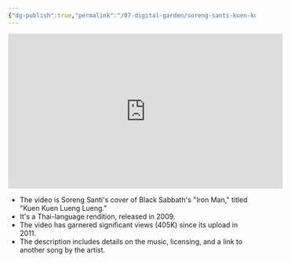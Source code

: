 ```yaml
---
{"dg-publish":true,"permalink":"/07-digital-garden/soreng-santi-kuen-kuen-lueng-lueng-black-sabbath-s-iron-man/","title":"Soreng Santi - Kuen Kuen Lueng Lueng (Black Sabbath's \"Iron Man\")","tags":["videos","favorites"],"updated":"2025-04-08T19:45:10.168-07:00"}
---
```


<iframe width="560" height="315" src="https://www.youtube.com/embed/At8Zwo2myZc?si=FIHeo1l2nOeaCK1r" title="YouTube video player" frameborder="0" allow="accelerometer; autoplay; clipboard-write; encrypted-media; gyroscope; picture-in-picture; web-share" referrerpolicy="strict-origin-when-cross-origin" allowfullscreen></iframe>

- The video is Soreng Santi's cover of Black Sabbath's "Iron Man," titled "Kuen Kuen Lueng Lueng."
- It's a Thai-language rendition, released in 2009.
- The video has garnered significant views (405K) since its upload in 2011.
- The description includes details on the music, licensing, and a link to another song by the artist.
